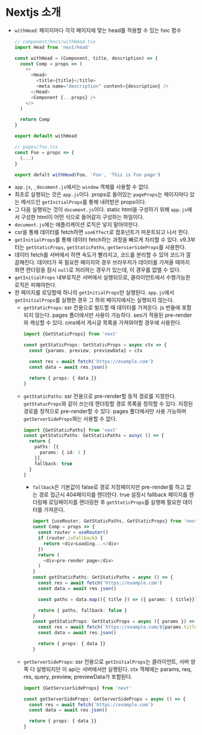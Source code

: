 # Nextjs 소개

- `withHead`: 페이지마다 각각 페이지에 맞는 head를 적용할 수 있는 hoc 함수
    ```ts
    // component/hocs/withHead.tsx
    import Head from 'next/head'

    const withHead = (Component, title, description) => {
      const Comp = props => (
        <>
          <Head>
            <title>{title}</title>
            <meta name="description" content={description} />
          </Head>
          <Component {...props} />
        </>
      )

      return Comp
    }
    
    export default withHead

    // pages/foo.tsx
    const Foo = props => {
      (...)
    }
    
    export defalt withHead(Foo, 'Foo', 'This is Foo page')
    ```
- `app.js`, `_document.js`에서는 `window` 객체를 사용할 수 없다.
- 최초로 실행되는 것은 `app.js`이다. props로 들어있는 `pageProps`는 페이지마다 있는 메서드인 `getInitialProps`를 통해 내려받은 props이다.
- 그 다음 실행되는 것이 `document.js`이다. static html을 구성하기 위해 `app.js`에서 구성한 html이 어떤 식으로 들어갈지 구성하는 파일이다.
- `document.js`에는 애플리케이션 로직은 넣지 말아야한다.
- csr을 통해 데이터를 fetch하면 `useEffect`로 컴포넌트가 마운트되고 나서 한다.
- `getInitialProps`를 통해 데이터 fetch하는 과정을 빠르게 처리할 수 있다. v9.3부터는 `getStaticProps`, `getStaticPaths`, `getServierSideProps`를 사용한다.
- 데이터 fetch를 서버에서 하면 속도가 빨라지고, 코드를 분리할 수 있어 코드가 깔끔해진다. 
데이터가 꼭 필요한 페이지의 경우 브라우저가 데이터를 가져올 때까지 화면 렌더링을 잠시 `null`로 처리하는 경우가 있는데, 이 경우를 없앨 수 있다.
- `getInitialProps` 내부로직은 서버에서 실행되므로, 클라이언트에서 수행가능한 로직은 피해야한다. 
- 한 페이지를 로딩할때 하나의 `getInitialProps`만 실행된다. `app.js`에서 `getInitialProps`를 실행한 경우 그 하위 페이지에서는 실행되지 않는다.
  - `getStaticProps`: ssr 전용으로 빌드할 때 데이터를 가져온다. js 번들에 포함되지 않는다. pages 폴더에서만 사용이 가능하다. seo가 적용된 pre-render와 캐싱할 수 있다. cms에서 게시글 목록을 가져와야할 경우에 사용한다.
    ```ts
    import {GetStaticProps} from 'next'

    const getStaticProps: GetStaticProps = async ctx => {
      const {params, preview, previewData} = ctx

      const res = await fetch('https://example.com')
      const data = await res.json()

      return { props: { data }}
    }
    ```
  - `getStaticPaths`: ssr 전용으로 pre-render할 동적 경로를 지정한다. `getStatucProps`와 같이 쓰는데 렌더링할 경로 목록을 정의할 수 있다. 지정된 경로를 정적으로 pre-render할 수 있다. pages 폴더에서만 사용 가능하며 `getServerSideProps`와는 사용할 수 없다. 
    ```ts
    import {GetStaticPaths} from 'next'
    const getStaticPaths: GetStaticPaths = asnyc () => {
      return { 
        paths: [{
          params: { id: 1 }
        }],
        fallback: true
      }
    }
    ``` 
    - `fallback`은 기본값이 false로 경로 지정페이지만 pre-render를 하고 없는 경로 접근시 404페이지를 렌더한다. true 설정시 fallback 페이지를 렌더링해 로딩페이지를 렌더링한 후 `getStaticProps`를 실행해 필요한 데이터를 가져온다.
      ```ts
      import {useRouter, GetStaticPaths, GetStaticProps} from 'next/router'
      const Comp = props => {
        const router = useRouter()
        if (router.isFallback) {
          return <div>Loading...</div>
        })
        return (
          <div>pre-render page</div>
        )
      }
      const getStaticPaths: GetStaticPaths = async () => {
        const res = await fetch('https://example.com')
        const data = await res.json()

        const paths = data.map(({ title }) => ({ params: { title}}))

        return { paths, fallback: false }
      }
      const getStaticProps: GetStaticProps = async ({ params }) => {
        const res = await fetch(`https://example.com/${params.title}`)
        const data = await res.json()

        return { props: { data }}
      }
      ```
  - `getServerSideProps`: ssr 전용으로 `getInitialProps`는 클라이언트, 서버 양 쪽 다 실행되지만 이 api는 서버에서만 실행된다. ctx 객체에는 params, req, res, query, preview, previewData가 포함된다.
    ```ts
    import {GetServierSideProps} from 'next'
    
    const getServerSideProps: GetServerSideProps = async () => {
      const res = await fetch('https://example.com')
      const data = await res.json()

      return { props: { data }}
    }
    ```